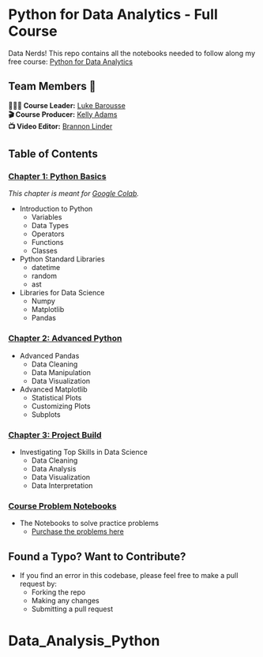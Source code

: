 # Python for Data Analytics - Full Course

Data Nerds! This repo contains all the notebooks needed to follow along my free course: [Python for Data Analytics](https://lukebarousse.com/python)

<!-- [![Python for Data Analytics](3_Project/images/Python_Data_Analytics_YT.png)](https://youtu.be/wUSDVGivd-8) -->
## Team Members 👥
**🙋🏼‍♂️ Course Leader:** [Luke Barousse](https://www.linkedin.com/in/luke-b)  
**🎬 Course Producer:** [Kelly Adams](https://www.linkedin.com/in/kellyjianadams)  
**📺 Video Editor:** [Brannon Linder](https://www.linkedin.com/in/brannonlinder)

## Table of Contents

### [Chapter 1: Python Basics](/1_Basics/)

*This chapter is meant for [Google Colab](https://colab.research.google.com/github/lukebarousse/Python_Data_Analytics_Course/blob/main/1_Basics/01_Getting_Started.ipynb).*
- Introduction to Python
    - Variables
    - Data Types
    - Operators
    - Functions
    - Classes
- Python Standard Libraries
    - datetime
    - random
    - ast
- Libraries for Data Science
    - Numpy
    - Matplotlib
    - Pandas

### [Chapter 2: Advanced Python](/2_Advanced/)

- Advanced Pandas
    - Data Cleaning
    - Data Manipulation
    - Data Visualization
- Advanced Matplotlib
    - Statistical Plots
    - Customizing Plots
    - Subplots

### [Chapter 3: Project Build](/3_Project/)

- Investigating Top Skills in Data Science
    - Data Cleaning
    - Data Analysis
    - Data Visualization
    - Data Interpretation

### [Course Problem Notebooks](/4_Problems/)

- The Notebooks to solve practice problems
    - [Purchase the problems here](https://lukebarousse.com/python)

## Found a Typo? Want to Contribute?
- If you find an error in this codebase, please feel free to make a pull request by:
    - Forking the repo
    - Making any changes
    - Submitting a pull request
    
# Data_Analysis_Python
